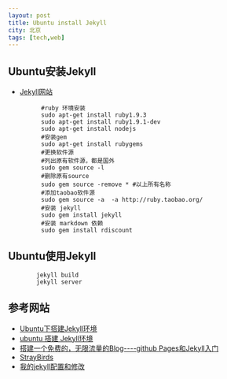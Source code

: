 ```yaml
---
layout: post  
title: Ubuntu install Jekyll  
city: 北京   
tags: [tech,web]  
---
```



Ubuntu安装Jekyll
---------------
+ [Jekyll网站](http://jekyll.bootcss.com/)              

            #ruby 环境安装
            sudo apt-get install ruby1.9.3   
            sudo apt-get install ruby1.9.1-dev
            sudo apt-get install nodejs  
            #安装gem
            sudo apt-get install rubygems
            #更换软件源
            #列出原有软件源，都是国外
            sudo gem source -l 
            #删除原有source
            sudo gem source -remove * #以上所有名称  
            #添加taobao软件源
            sudo gem source -a  -a http://ruby.taobao.org/
            #安装 jekyll
            sudo gem install jekyll 
            #安装 markdown 依赖  
            sudo gem install rdiscount


Ubuntu使用Jekyll    
--------------------------

            jekyll build 
            jekyll server




参考网站
----------------

+ [Ubuntu下搭建Jekyll环境](http://bo.moioi.com/2013/ubuntu-jekyll/)
+ [ubuntu 搭建 Jekyll环境](http://www.07net01.com/program/239652.html)
+ [搭建一个免费的，无限流量的Blog----github Pages和Jekyll入门](http://www.ruanyifeng.com/blog/2012/08/blogging_with_jekyll.html)
+ [StrayBirds](https://github.com/minixalpha/StrayBirds)
+ [我的jekyll配置和修改](http://blog.javachen.com/2013/08/31/my-jekyll-config/)
